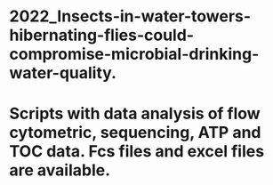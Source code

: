 # 2022_Insects-in-water-towers-hibernating-flies-could-compromise-microbial-drinking-water-quality.
# Scripts with data analysis of flow cytometric, sequencing, ATP and TOC data. Fcs files and excel files are available.
